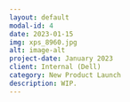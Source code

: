 ```yaml
---
layout: default
modal-id: 4
date: 2023-01-15
img: xps_8960.jpg
alt: image-alt
project-date: January 2023
client: Internal (Dell)
category: New Product Launch
description: WIP.
---
```

